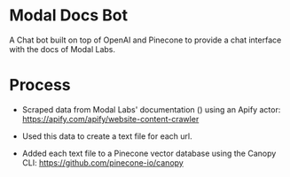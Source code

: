 # Modal Docs Bot

A Chat bot built on top of OpenAI and Pinecone to provide a chat interface with the docs of Modal Labs. 

# Process

* Scraped data from Modal Labs' documentation () using an Apify actor: https://apify.com/apify/website-content-crawler

* Used this data to create a text file for each url.

* Added each text file to a Pinecone vector database using the Canopy CLI: https://github.com/pinecone-io/canopy
